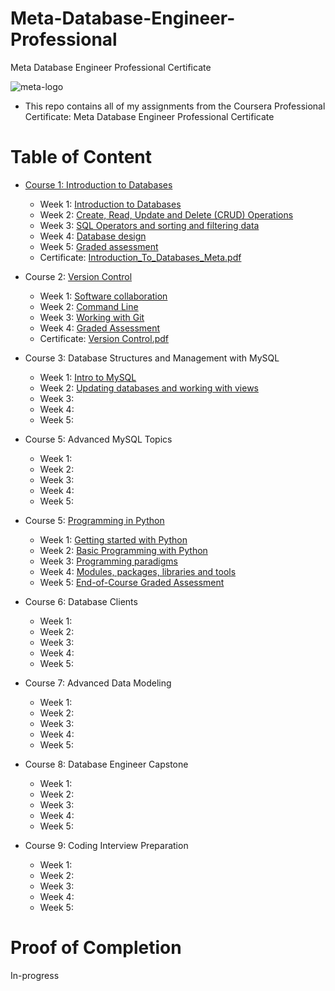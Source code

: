 # Meta-Database-Engineer-Professional
Meta Database Engineer Professional Certificate

![meta-logo](https://github.com/Memmes27/Meta-Database-Engineer-Professional/assets/63331353/5cbd45aa-c538-4e18-b4af-df3d25f03d90)


- This repo contains all of my assignments from the Coursera Professional Certificate: Meta Database Engineer Professional Certificate
# Table of Content
- [Course 1: Introduction to Databases](https://github.com/Memmes27/Meta-Database-Engineer-Professional/tree/main/Course%201%20-%20Introduction%20to%20Databases)
  - Week 1: [Introduction to Databases](https://github.com/Memmes27/Meta-Database-Engineer-Professional/tree/main/Course%201%20-%20Introduction%20to%20Databases/Week%201%20-%20Introduction%20to%20Databases)
  - Week 2: [Create, Read, Update and Delete (CRUD) Operations](https://github.com/Memmes27/Meta-Database-Engineer-Professional/tree/main/Course%201%20-%20Introduction%20to%20Databases/Week%202%20-%20Create%2C%20Read%2C%20Update%20and%20Delete%20(CRUD)%20Operations)
  - Week 3: [SQL Operators and sorting and filtering data](https://github.com/Memmes27/Meta-Database-Engineer-Professional/tree/main/Course%201%20-%20Introduction%20to%20Databases/Week%203%20-%20SQL%20Operators%20and%20sorting%20and%20filtering%20data)
  - Week 4: [Database design](https://github.com/Memmes27/Meta-Database-Engineer-Professional/tree/main/Course%201%20-%20Introduction%20to%20Databases/Week%204%20-%20Database%20design)
  - Week 5: [Graded assessment](https://github.com/Memmes27/Meta-Database-Engineer-Professional/tree/main/Course%201%20-%20Introduction%20to%20Databases/Week%205%20-%20Graded%20assessment)
  - Certificate: [Introduction_To_Databases_Meta.pdf](https://github.com/Memmes27/Meta-Database-Engineer-Professional/files/12352974/Introduction_To_Databases_Meta.pdf)

- Course 2: [Version Control](https://github.com/Memmes27/Meta-Database-Engineer-Professional/tree/main/Course%202%20-%20Version%20Control)
  - Week 1: [Software collaboration](https://github.com/Memmes27/Meta-Database-Engineer-Professional/tree/main/Course%202%20-%20Version%20Control/Week%201%20-%20Software%20collaboration)
  - Week 2: [Command Line](https://github.com/Memmes27/Meta-Database-Engineer-Professional/tree/main/Course%202%20-%20Version%20Control/Week%202%20-%20Command%20Line)
  - Week 3: [Working with Git](https://github.com/Memmes27/Meta-Database-Engineer-Professional/tree/main/Course%202%20-%20Version%20Control/Week%203%20-%20Working%20with%20Git)
  - Week 4: [Graded Assessment](https://github.com/Memmes27/Meta-Database-Engineer-Professional/tree/main/Course%202%20-%20Version%20Control/Week%204%20-%20Graded%20Assessment)
  - Certificate: [Version Control.pdf](https://github.com/Memmes27/Meta-Database-Engineer-Professional/blob/main/Course%202%20-%20Version%20Control/Certificate%20-%20Version%20Control%20(Git).pdf)
- Course 3: Database Structures and Management with MySQL
  - Week 1: [Intro to MySQL](https://github.com/Memmes27/Meta-Database-Engineer-Professional/tree/main/Course%203%20-%20Database%20Structures%20and%20Management%20with%20MySQL/Week%201%20-%20Intro%20to%20MySQL)
  - Week 2: [Updating databases and working with views](https://github.com/Memmes27/Meta-Database-Engineer-Professional/tree/main/Course%203%20-%20Database%20Structures%20and%20Management%20with%20MySQL/Week%202%20-%20Updating%20databases%20and%20working%20with%20views)
  - Week 3:
  - Week 4:
  - Week 5:
- Course 5: Advanced MySQL Topics
  - Week 1:
  - Week 2:
  - Week 3:
  - Week 4:
  - Week 5:
- Course 5: [Programming in Python](https://github.com/Memmes27/Meta-Database-Engineer-Professional/tree/main/Course%205%20-%20Programming%20in%20Python)
  - Week 1: [Getting started with Python](https://github.com/Memmes27/Meta-Database-Engineer-Professional/tree/main/Course%205%20-%20Programming%20in%20Python/Week%201%20-%20Getting%20started%20with%20Python)
  - Week 2: [Basic Programming with Python](https://github.com/Memmes27/Meta-Database-Engineer-Professional/tree/main/Course%205%20-%20Programming%20in%20Python/Week%202%20-%20Basic%20Programming%20with%20Python)
  - Week 3: [Programming paradigms](https://github.com/Memmes27/Meta-Database-Engineer-Professional/tree/main/Course%205%20-%20Programming%20in%20Python/Week%203%20-%20Programming%20paradigms)
  - Week 4: [Modules, packages, libraries and tools](https://github.com/Memmes27/Meta-Database-Engineer-Professional/tree/main/Course%205%20-%20Programming%20in%20Python/Week%204%20-%20Modules%2C%20packages%2C%20libraries%20and%20tools)
  - Week 5: [End-of-Course Graded Assessment](https://github.com/Memmes27/Meta-Database-Engineer-Professional/tree/main/Course%205%20-%20Programming%20in%20Python/Week%205%20-%20End-of-Course%20Graded%20Assessment)
- Course 6: Database Clients 
  - Week 1:
  - Week 2:
  - Week 3:
  - Week 4:
  - Week 5:
- Course 7: Advanced Data Modeling 
  - Week 1:
  - Week 2:
  - Week 3:
  - Week 4:
  - Week 5:
- Course 8: Database Engineer Capstone 
  - Week 1:
  - Week 2:
  - Week 3:
  - Week 4:
  - Week 5:
- Course 9: Coding Interview Preparation 
  - Week 1:
  - Week 2:
  - Week 3:
  - Week 4:
  - Week 5:
# Proof of Completion
In-progress
